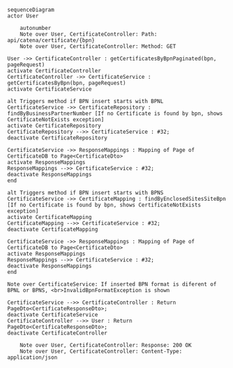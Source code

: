 <!--
  - Copyright (c) 2023,2024 Contributors to the Eclipse Foundation
  -
  - See the NOTICE file(s) distributed with this work for additional
  - information regarding copyright ownership.
  -
  - This program and the accompanying materials are made available under the
  - terms of the Apache License, Version 2.0 which is available at
  - https://www.apache.org/licenses/LICENSE-2.0.
  -
  - Unless required by applicable law or agreed to in writing, software
  - distributed under the License is distributed on an "AS IS" BASIS, WITHOUT
  - WARRANTIES OR CONDITIONS OF ANY KIND, either express or implied. See the
  - License for the specific language governing permissions and limitations
  - under the License.
  -
  - SPDX-License-Identifier: Apache-2.0
-->

````mermaid

sequenceDiagram
actor User

    autonumber
    Note over User, CertificateController: Path: api/catena/certificate/{bpn}
    Note over User, CertificateController: Method: GET

User ->> CertificateController : getCertificatesByBpnPaginated(bpn, pageRequest)
activate CertificateController
CertificateController ->> CertificateService : getCertificatesByBpn(bpn, pageRequest)
activate CertificateService

alt Triggers method if BPN insert starts with BPNL
CertificateService ->> CertificateRepository : findByBusinessPartnerNumber [If no Certificate is found by bpn, shows CertificateNotExists exception]
activate CertificateRepository
CertificateRepository -->> CertificateService : #32; 
deactivate CertificateRepository

CertificateService ->> ResponseMappings : Mapping of Page of CertificateDB to Page<CertificateDto>
activate ResponseMappings
ResponseMappings -->> CertificateService : #32;
deactivate ResponseMappings
end

alt Triggers method if BPN insert starts with BPNS
CertificateService ->> CertificateMapping : findByEnclosedSitesSiteBpn [If no Certificate is found by bpn, shows CertificateNotExists exception]
activate CertificateMapping
CertificateMapping -->> CertificateService : #32;
deactivate CertificateMapping

CertificateService ->> ResponseMappings : Mapping of Page of CertificateDB to Page<CertificateDto>
activate ResponseMappings
ResponseMappings -->> CertificateService : #32;
deactivate ResponseMappings
end

Note over CertificateService: If inserted BPN format is diferent of BPNL or BPNS, <br>InvalidBpnFormatException is shown

CertificateService -->> CertificateController : Return PageDto<CertificateResponseDto>; 
deactivate CertificateService
CertificateController -->> User : Return PageDto<CertificateResponseDto>; 
deactivate CertificateController

    Note over User, CertificateController: Response: 200 OK 
    Note over User, CertificateController: Content-Type: application/json


````